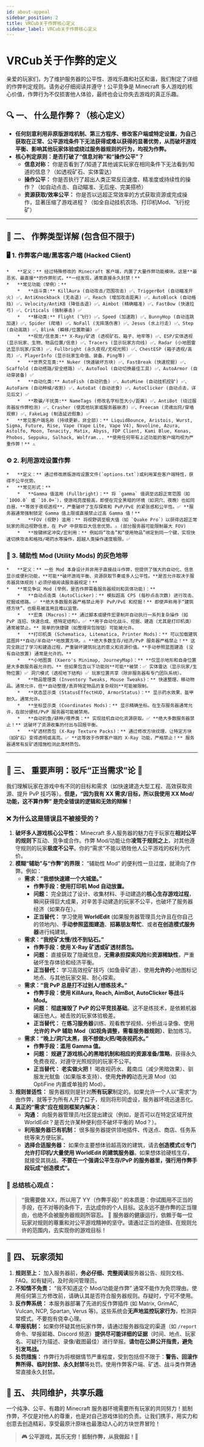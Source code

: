 ```yaml
---
id: about-appeal
sidebar_position: 2
title: VRCub关于作弊核心定义
sidebar_label: VRCub关于作弊核心定义
---
```


# VRCub关于作弊的定义

亲爱的玩家们，为了维护服务器的公平性、游戏乐趣和社区和谐，我们制定了详细的作弊判定规则。请务必仔细阅读并遵守！公平竞争是 Minecraft 多人游戏的核心价值，作弊行为不仅损害他人体验，最终也会让你失去游戏的真正乐趣。

## 🔍 一、 什么是作弊？（核心定义）

*   **任何刻意利用非原版游戏机制、第三方程序、修改客户端或特定设置，为自己获取在正常、公平游戏条件下无法获得或难以获得的显著优势，从而破坏游戏平衡、影响其他玩家体验或绕过服务器规则的行为，均视为作弊。**
*   **核心判定原则：是否打破了“信息对称”和“操作公平”？**
    *   **信息对称：** 你是否看到了/知道了其他诚实玩家在相同条件下无法看到/知道的信息？（如透视矿石、实体雷达）
    *   **操作公平：** 你是否执行了超出人类正常反应速度、精准度或持续性的操作？（如自动点击、自动瞄准、无后座、完美搭桥）
    *   **资源获取/效率公平：** 你是否以远超正常效率的方式获取资源或完成操作，显著压缩了游戏进程？（如全自动挂机农场、打印机Mod、飞行挖矿）

---

## 🧩 二、 作弊类型详解 (包含但不限于)

### 🖥️ 1. 作弊客户端/黑客客户端 (Hacked Client)
    *   **定义：** 经过特殊修改的 Minecraft 客户端，内置了大量作弊功能模块。这是**最恶劣、最直接**的作弊形式，**一经发现，通常直接永久封禁！**
    *   **常见功能（举例）：**
        *   **战斗类:** KillAura (自动攻击/范围攻击) ✅、TriggerBot (自动瞄准开火) ✅、AntiKnockback (无击退) ✅、Reach (增加攻击距离) ✅、AutoBlock (自动格挡) ✅、Velocity/AntiKB (降低击退) ✅、Aimbot (精确瞄准) ✅、FastBow (快速拉弓) ✅、Criticals (强制暴击) ✅
        *   **移动类:** Flight (飞行) ✅、Speed (加速跑) ✅、BunnyHop (自动连跳加速) ✅、Spider (爬墙) ✅、NoFall (无摔落伤害) ✅、Jesus (水上行走) ✅、Step (自动高跳) ✅、Blink (瞬移/位置欺骗) ✅
        *   **视觉/信息类:** X-Ray/矿透 (透视矿石、箱子、地牢等) ✅、ESP/实体透视 (显示玩家、生物、物品位置/信息) ✅、Tracers (显示玩家方向线) ✅、Radar (小地图雷达显示玩家/实体) ✅、Fullbright (永久夜视/无视光照) ✅、ChestESP (箱子透视/高亮) ✅、PlayerInfo (显示玩家生命值、装备、Ping等) ✅
        *   **世界交互类:** Nuker (快速破坏方块) ✅、FastBreak (快速挖掘) ✅、Scaffold (自动搭路/安全搭路) ✅、AutoTool (自动切换最佳工具) ✅、AutoArmor (自动穿装备) ✅
        *   **自动化类:** AutoFish (自动钓鱼) ✅、AutoMine (自动挂机挖矿) ✅、AutoFarm (自动种植/收割) ✅、AutoEat (自动进食) ✅、AutoClicker (自动点击，详见后文) ✅
        *   **欺骗/干扰类:** NameTags (修改名字标签大小/距离) ✅、AntiBot (绕过服务器反作弊检测) ✅、Crasher (使其他玩家或服务器崩溃) ✅、Freecam (灵魂出窍/穿墙观察) ✅、FakeLag (制造延迟假象) ✅
    *   **常见客户端名称 (持续更新，非全部)：** LiquidBounce, Aristois, Wurst, Sigma, Future, Rise, Vape (Vape Lite, Vape V4), Novoline, Azura, Astolfo, Moon, Tenacity, Matix, Abyss, FDP Client, Kami Blue, Konas, Phobos, Seppuku, Salhack, Wolfram... **使用任何带有上述功能的客户端均视为严重作弊！** ⚠️

### ⚙️ 2. 利用游戏设置作弊
    *   **定义：** 通过修改原版游戏设置文件(`options.txt`)或利用某些客户端特性，获得不公平优势。
    *   **常见形式：**
        *   **Gamma 值滥用 (Fullbright)：** 将 `gamma` 值调至远超正常范围（如 `1000.0` 或 `10.0+`），使游戏亮度极高，即使在完全黑暗的环境（如洞穴、夜晚）也如同白昼，**等效于夜视透视**，严重破坏了生存探索和 PvP/PvE 的紧张感和公平性。✅ **服务器通常强制锁定 Gamma 值上限或直接禁止过高 Gamma 值！**
        *   **FOV (视野) 滥用：** 将视野调至极大值（如 `Quake Pro`）以获得远超正常玩家的周边视野信息，在 PvP 中获取巨大信息优势。⚠️ (部分服务器可能限制最大 FOV)
        *   **按键绑定冲突/宏利用：** 例如将“攻击”和“使用物品”绑定到同一个键，实现快速切换攻击和格挡/喝药水等操作，超越人类操作速度极限。✅

### 🧰 3. 辅助性 Mod (Utility Mods) 的灰色地带
    *   **定义：** 一些 Mod 本身设计并非用于直接战斗作弊，但提供了强大的自动化、信息显示或便利功能，**可能**破坏游戏平衡、资源获取节奏或多人公平性。**是否允许取决于服务器具体规则！必须仔细阅读服务器规定！**
    *   **常见争议 Mod (举例，是否作弊需看服务器规则和具体功能)：**
        *   **自动点击类 (AutoClicker)：** 模拟超高 CPS (每秒点击次数) 进行攻击、挖掘或搭路。✅ **绝大多数服务器严格禁止用于 PvP/PvE 和挖掘！** 即使声称用于“建筑搭方块”，也极易被滥用且难以监管。
        *   **宏类 (Macros)：** 通过脚本或硬件宏录制并自动执行一系列复杂操作（如 PvP 连招、快速合成、搭特定结构）。✅ **用于自动化战斗、挖掘、建造（尤其是打印机类）通常被禁止。** 简单的快捷键（如整理背包按钮）可能被允许。
        *   **打印机类 (Schematica, Litematica, Printer Mods)：** 可以加载建筑蓝图并**自动/半自动**地放置方块。⚠️ **绝大多数生存/经济/PvP 服务器严格禁止！** 这完全跳过了学习和建造过程，严重破坏建筑玩法的意义和资源价值。**手动参照蓝图建造 (没有自动放置) 通常是允许的。**
        *   **小地图类 (Xaero's Minimap, JourneyMap)：** **仅显示地形和自身位置是大多数服务器允许的。** 但如果包含以下功能则**可能**被禁：✅ 实体雷达（显示玩家/生物位置）✅ 洞穴模式（透视地下结构）✅ 玩家位置共享（除非服务器有专门团队系统）。
        *   **物品管理类 (Inventory Tweaks, Mouse Tweaks)：** 快速整理、移动物品。通常允许，但**自动整理/丢弃特定物品的复杂规则**可能被限制。
        *   **状态显示类 (StatusEffectHUD, ArmorStatus)：** 显示药水效果、盔甲耐久。通常允许。
        *   **坐标显示类 (Coordinates Mods)：** 显示精确坐标。在生存服务器通常允许，在部分硬核/PvP 服务器可能被禁用。
        *   **自动钓鱼/耕种/喂养类：** 实现挂机自动化资源获取。✅ **绝大多数服务器禁止！** 这破坏了资源收集的付出与回报平衡。
        *   **矿透材质包 (X-Ray Texture Packs)：** 通过修改方块纹理，让特定方块（如矿石）变得透明或高亮。✅ **这等效于作弊客户端的 X-Ray 功能，严格禁止！** 服务器通常有反矿透措施检测此类材质包。

---

## 🛑 三、 重要声明：驳斥“正当需求”论 🛑

我们理解玩家在游戏中有不同的目标和需求（如快速建造大型工程、高效获取资源、提升 PvP 技巧等）。**但是，“因为我有 XX 需求/目标，所以我使用 XX Mod/功能，这不算作弊” 是完全错误的逻辑和无效的辩解！**

### ❌ 为什么这是错误且不被接受的？

1.  **破坏多人游戏核心公平性：** Minecraft 多人服务器的魅力在于玩家在**相对公平的规则下**互动、竞争或合作。作弊 Mod/功能让你**凌驾于规则之上**，对其他遵守规则的玩家**极度不公平**。你的“需求”不能以牺牲他人公平游戏的权利为代价。
2.  **模糊“辅助”与“作弊”的界限：** “辅助性 Mod” 的便利性一旦过度，就滑向了作弊。例如：
    *   **需求：“我想快速建一个大城堡。”**
        *   **作弊手段：使用打印机 Mod 自动放置。**
        *   **问题：** 完全跳过了设计、收集材料、手动建造的**核心生存游戏过程**，瞬间获得巨大成果，对辛苦手动建造的玩家不公平，也破坏了服务器经济（如果存在）。
        *   **正当替代：** 学习使用 **WorldEdit** (如果服务器管理员允许且在你自己的领地内)、**手动参照蓝图建造**、**招募朋友帮忙**、或者**在创造模式服务器**进行纯建筑。
    *   **需求：“我挖矿太慢/找不到钻石。”**
        *   **作弊手段：使用 X-Ray 矿透或矿透材质包。**
        *   **问题：** 直接获取了隐藏信息，**无需承担探索风险**和**资源稀缺性**，严重破坏生存体验和经济平衡。
        *   **正当替代：** 学习高效挖矿技巧（如鱼骨矿道）、使用**允许的**小地图标记地点、与其他玩家交易、耐心探索。
    *   **需求：“我 PvP 总是打不过别人/想练技术。”**
        *   **作弊手段：使用 KillAura, Reach, AimBot, AutoClicker 等战斗 Mod。**
        *   **问题：** **彻底摧毁了 PvP 的公平竞技基础**。这不是练技术，是依赖机器碾压他人。被击败的玩家体验极差。
        *   **正当替代：** 在**练习服务器**训练、观看教学视频、分析战斗录像、使用**允许的 PvP 辅助 Mod（如视角调整，需看服务器规则）**、勤加练习。
    *   **需求：“晚上/洞穴太黑，我不想做火把/喝夜视药水。”**
        *   **作弊手段：滥用 Gamma 值。**
        *   **问题：** **规避了游戏核心的黑暗机制和相应的资源准备/策略**，获得永久免费夜视，对遵守光照规则的玩家不公平。
        *   **正当替代：** **老实做火把！** 喝夜视药水、戴南瓜（减少黑暗效果）、驯服发光鱿鱼（如果版本支持）、使用**允许的**动态光源 Mod（如 OptiFine 内置或单独的 Mod）。
3.  **规则普适性：** 服务器规则是针对**所有玩家**制定的。如果允许一个人以“需求”为由作弊，就等于为所有人开了口子，规则将形同虚设，服务器环境迅速恶化。
4.  **真正的“需求”应在规则框架内解决：**
    *   **沟通：** 向服务器管理员/社区提出建议（例如，是否可以在特定区域开放 WorldEdit？是否允许某种便利但不破坏平衡的 Mod？）。
    *   **利用服务器已有机制：** 很多服务器提供领地插件、传送点、商店、任务系统等来方便玩家。
    *   **选择合适服务器：** 如果你主要想体验超高效的建筑，请去**创造模式**或**专门允许打印机/大量使用 WorldEdit 的建筑服务器**。如果想体验硬核生存，就接受其挑战。**不要在一个强调公平生存/PvP 的服务器里，强行用作弊手段玩成“创造模式”。**

### 📣 总结核心观点：

> **“我需要做 XX，所以用了 YY（作弊手段）” 的本质是：你试图用不正当的手段，在不对等的条件下，去达成你的个人目标。这永远不是作弊的正当理由，也绝不会被服务器规则所容忍。** 🤝 **服务器的健康运行，依赖于每一位玩家对规则的尊重和对公平游戏精神的坚守。请通过正当的途径、在规则允许的范围内，去实现你的游戏目标！**

---

## 📌 四、 玩家须知

1.  **规则至上：** 加入服务器前，**务必仔细、完整阅读**服务器公告、规则文档、FAQ。如有疑问，及时询问管理员。
2.  **不知情不免责：** “我不知道这个 Mod/功能是作弊” 通常不能作为免罚理由。使用任何第三方修改前，请确认其是否符合服务器规则。存疑时，宁可不使用。
3.  **反作弊系统：** 本服务器部署了先进的反作弊插件 (如 Matrix, GrimAC, Vulcan, NCP, Spartan, Verus 等)。这些系统会**无声地监控玩家行为**，检测异常模式。不要抱有侥幸心理。
4.  **举报机制：** 如果你怀疑其他玩家作弊，请通过服务器指定的渠道（如 `/report` 命令、举报邮箱、Discord 频道）**提供尽可能详细的证据**（时间、地点、玩家名、可疑行为描述、录像/截图最佳）进行举报。**请勿在公屏公开指责，避免引发骂战。**
5.  **处罚措施：** 作弊行为将根据情节严重程度，受到包括但不限于：**警告、回滚作弊所得、临时封禁、永久封禁**等处罚。使用作弊客户端、矿透、战斗类作弊通常直接永久封禁。

## 🌟 五、 共同维护，共享乐趣

一个纯净、公平、有趣的 Minecraft 服务器环境需要所有玩家的共同努力！抵制作弊，不仅是对他人的尊重，也是对自己游戏体验的负责。让我们携手，用实力和创意去创造精彩，享受最原汁原味也最激动人心的方块世界冒险！

> **🎮 公平游戏，其乐无穷！抵制作弊，从我做起！🚀**
